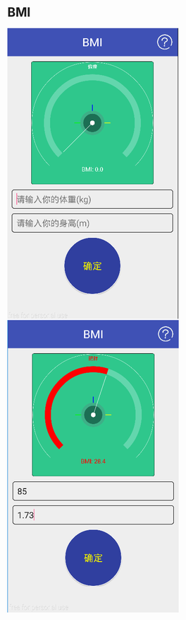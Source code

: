 # BMI

![image](https://github.com/fenghao1994/BMI/raw/master/app/src/main/res/raw/a.png)
![image](https://github.com/fenghao1994/BMI/raw/master/app/src/main/res/raw/b.png)

